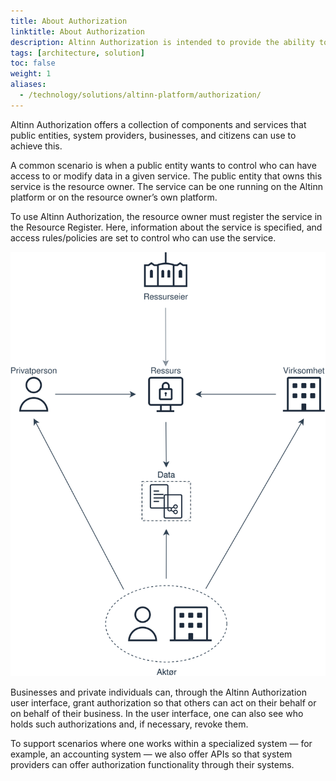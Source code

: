 ```yaml
---
title: About Authorization
linktitle: About Authorization
description: Altinn Authorization is intended to provide the ability to control who can do what with which data in the public sector and in the interaction between public and private sectors.
tags: [architecture, solution]
toc: false
weight: 1
aliases:
  - /technology/solutions/altinn-platform/authorization/
---
```


Altinn Authorization offers a collection of components and services that public entities, system providers, businesses, and citizens can use to achieve this.

A common scenario is when a public entity wants to control who can have access to or modify data in a given service.
The public entity that owns this service is the resource owner. The service can be one running on the Altinn platform or on the resource owner’s own platform.

To use Altinn Authorization, the resource owner must register the service in the Resource Register. Here, information about the service is specified, and access rules/policies are set to control who can use the service.

![Brukerscenario](om_autorisasjon.svg "Altinn Autoriasjon")

Businesses and private individuals can, through the Altinn Authorization user interface, grant authorization so that others can act on their behalf or on behalf of their business.
In the user interface, one can also see who holds such authorizations and, if necessary, revoke them.

To support scenarios where one works within a specialized system — for example, an accounting system — we also offer APIs so that system providers can offer authorization functionality through their systems.
